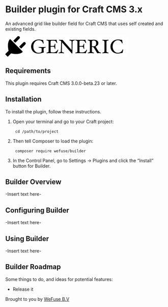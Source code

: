 # Builder plugin for Craft CMS 3.x

An advanced grid like builder field for Craft CMS that uses self created and existing fields.

![Screenshot](resources/img/plugin-logo.png)

## Requirements

This plugin requires Craft CMS 3.0.0-beta.23 or later.

## Installation

To install the plugin, follow these instructions.

1. Open your terminal and go to your Craft project:

        cd /path/to/project

2. Then tell Composer to load the plugin:

        composer require wefuse/builder

3. In the Control Panel, go to Settings → Plugins and click the “Install” button for Builder.

## Builder Overview

-Insert text here-

## Configuring Builder

-Insert text here-

## Using Builder

-Insert text here-

## Builder Roadmap

Some things to do, and ideas for potential features:

* Release it

Brought to you by [WeFuse B.V](https://www.wefuse.com)

